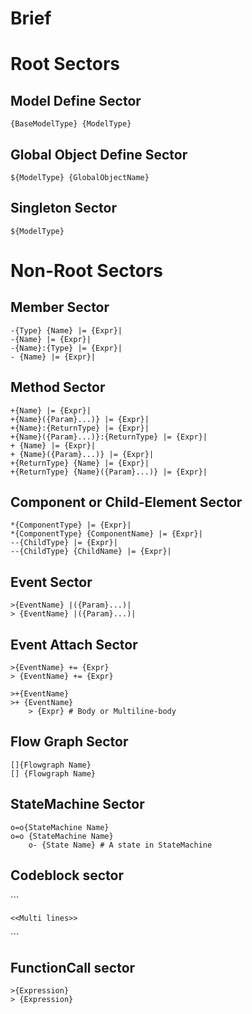 ﻿# Brief

# Root Sectors

## Model Define Sector
```
{BaseModelType} {ModelType}
```

## Global Object Define Sector
```
${ModelType} {GlobalObjectName}
```

## Singleton Sector
```
${ModelType}
```

# Non-Root Sectors

## Member Sector
```
-{Type} {Name} |= {Expr}|
-{Name} |= {Expr}|
-{Name}:{Type} |= {Expr}|
- {Name} |= {Expr}|
```

## Method Sector
```
+{Name} |= {Expr}|
+{Name}({Param}...)} |= {Expr}|
+{Name}:{ReturnType} |= {Expr}|
+{Name}({Param}...)}:{ReturnType} |= {Expr}|
+ {Name} |= {Expr}|
+ {Name}({Param}...)} |= {Expr}|
+{ReturnType} {Name} |= {Expr}|
+{ReturnType} {Name}({Param}...)} |= {Expr}|
```

## Component or Child-Element Sector
```
*{ComponentType} |= {Expr}|
*{ComponentType} {ComponentName} |= {Expr}|
--{ChildType} |= {Expr}|
--{ChildType} {ChildName} |= {Expr}|
```

## Event Sector
```
>{EventName} |({Param}...)|
> {EventName} |({Param}...)|
```

## Event Attach Sector
```
>{EventName} += {Expr}
> {EventName} += {Expr}

>+{EventName}
>+ {EventName}
    > {Expr} # Body or Multiline-body
```


## Flow Graph Sector
```
[]{Flowgraph Name}
[] {Flowgraph Name}
```

## StateMachine Sector
```
o=o{StateMachine Name}
o=o {StateMachine Name}
    o- {State Name} # A state in StateMachine
```

## Codeblock sector
\```
```
<<Multi lines>> 
```
\```

## FunctionCall sector
```
>{Expression}
> {Expression}
```

